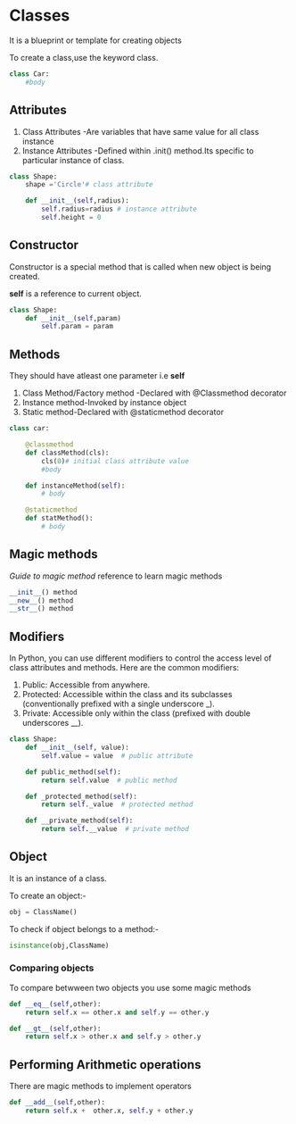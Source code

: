 # Classes

It is a blueprint or template for creating objects

To create a class,use the keyword class.

```py
class Car:
    #body
```

## Attributes

1. Class Attributes -Are variables that have same value for all class instance
2. Instance Attributes -Defined within .init() method.Its specific to particular instance of class.

```py
class Shape:
    shape ='Circle'# class attribute

    def __init__(self,radius):
        self.radius=radius # instance attribute
        self.height = 0
```

## Constructor

Constructor is a special method that is called when new object is being created.

**self** is a reference to current object.

```py
class Shape:
    def __init__(self,param)
        self.param = param
```

## Methods

They should have atleast one parameter i.e **self**

1. Class Method/Factory method -Declared with @Classmethod decorator
2. Instance method-Invoked by instance object
3. Static method-Declared with @staticmethod decorator

```py
class car:

    @classmethod
    def classMethod(cls):
        cls(0)# initial class attribute value
        #body

    def instanceMethod(self):
        # body

    @staticmethod
    def statMethod():
        # body
```

## Magic methods

*Guide to magic method* reference to learn magic methods

```py
__init__() method
__new__() method
__str__() method
```

## Modifiers

In Python, you can use different modifiers to control the access level of class attributes and methods. Here are the common modifiers:

1. Public: Accessible from anywhere.
2. Protected: Accessible within the class and its subclasses (conventionally prefixed with a single underscore _).
3. Private: Accessible only within the class (prefixed with double underscores __).

```py
class Shape:
    def __init__(self, value):
        self.value = value  # public attribute

    def public_method(self):
        return self.value  # public method

    def _protected_method(self):
        return self._value  # protected method

    def __private_method(self):
        return self.__value  # private method
```

## Object

It is an instance of a class.

To create an object:-

```py
obj = ClassName()
```

To check if object belongs to a method:-

```py
isinstance(obj,ClassName)
```

### Comparing objects

To compare betwween two objects you use some magic methods

```py
def __eq__(self,other):
    return self.x == other.x and self.y == other.y

def __gt__(self,other):
    return self.x > other.x and self.y > other.y
```

## Performing Arithmetic operations

There are magic methods to implement operators

```py
def __add__(self,other):
    return self.x +  other.x, self.y + other.y
```
